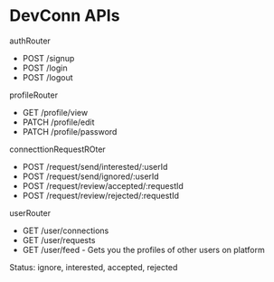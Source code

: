 # DevConn APIs

authRouter
- POST /signup
- POST /login
- POST /logout

profileRouter
- GET /profile/view
- PATCH /profile/edit
- PATCH /profile/password

connecttionRequestROter
- POST /request/send/interested/:userId
- POST /request/send/ignored/:userId
- POST /request/review/accepted/:requestId
- POST /request/review/rejected/:requestId

userRouter
- GET /user/connections
- GET /user/requests
- GET /user/feed - Gets you the profiles of other users on platform


Status: ignore, interested, accepted, rejected